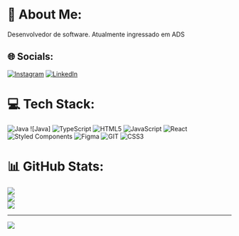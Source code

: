 # 💫 About Me:
Desenvolvedor de software. Atualmente ingressado em ADS <br> 


## 🌐 Socials:
[![Instagram](https://img.shields.io/badge/Instagram-%23E4405F.svg?logo=Instagram&logoColor=white)](https://instagram.com/https://www.instagram.com/_viniciusiunes/) [![LinkedIn](https://img.shields.io/badge/LinkedIn-%230077B5.svg?logo=linkedin&logoColor=white)](https://linkedin.com/in/https://www.linkedin.com/in/vin%C3%ADcius-moreira-01a398177/) 

# 💻 Tech Stack:
![Java](https://img.shields.io/badge/java-%23ED8B00.svg?style=flat&logo=java&logoColor=white) ![Java]
![TypeScript](https://img.shields.io/badge/typescript-%23007ACC.svg?style=flat&logo=typescript&logoColor=white) ![HTML5](https://img.shields.io/badge/html5-%23E34F26.svg?style=flat&logo=html5&logoColor=white) ![JavaScript](https://img.shields.io/badge/javascript-%23323330.svg?style=flat&logo=javascript&logoColor=%23F7DF1E) ![React](https://img.shields.io/badge/react-%2320232a.svg?style=flat&logo=react&logoColor=%2361DAFB) ![Styled Components](https://img.shields.io/badge/styled--components-DB7093?style=flat&logo=styled-components&logoColor=white) ![Figma](https://img.shields.io/badge/figma-%23F24E1E.svg?style=flat&logo=figma&logoColor=white) ![GIT](https://img.shields.io/badge/Git-fc6d26?style=flat&logo=git&logoColor=white) ![CSS3](https://img.shields.io/badge/css3-%231572B6.svg?style=flat&logo=css3&logoColor=white)
# 📊 GitHub Stats:
![](https://github-readme-stats.vercel.app/api?username=viniciusIunes&theme=dracula&hide_border=false&include_all_commits=true&count_private=false)<br/>
![](https://github-readme-streak-stats.herokuapp.com/?user=viniciusIunes&theme=dracula&hide_border=false)<br/>
![](https://github-readme-stats.vercel.app/api/top-langs/?username=viniciusIunes&theme=dracula&hide_border=false&include_all_commits=true&count_private=false&layout=compact)

---
[![](https://visitcount.itsvg.in/api?id=viniciusIunes&icon=8&color=12)](https://visitcount.itsvg.in)

<!-- Proudly created with GPRM ( https://gprm.itsvg.in ) -->
